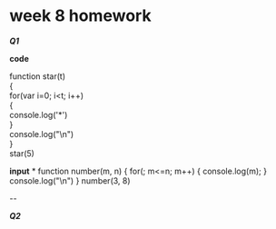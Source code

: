 # week 8 homework

**_Q1_**

**code**

function star(t)  
{  
    for(var i=0; i<t; i++)  
    {  
        console.log('*')  
    }  
    console.log("\n")  
}  
star(5)  

**input**
*
        function number(m, n)
        {
            for(; m<=n; m++)
            {
                console.log(m);
            }
            console.log("\n")
        }
        number(3, 8)

--

**_Q2_**